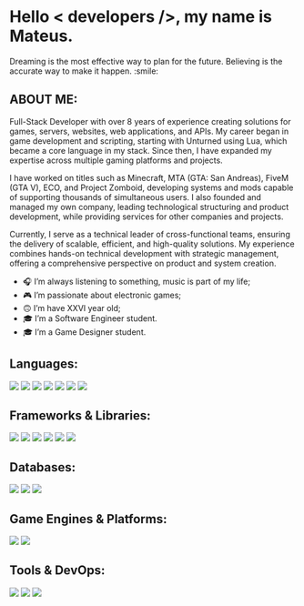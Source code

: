 
<!-- <p align="center">
    <img width="722" src="https://cdn.discordapp.com/attachments/917183221375049728/945738819527909386/background.png">
</p> -->

<h1> Hello < developers />, my name is Mateus. </h1>
    <p align='center'>
</p>

<div size='20px'>Dreaming is the most effective way to plan for the future. Believing is the accurate way to make it happen. :smile: 
</div>

<h2> ABOUT ME:</h2>
<p>
Full-Stack Developer with over 8 years of experience creating solutions for games, servers, websites, web applications, and APIs. My career began in game development and scripting, starting with Unturned using Lua, which became a core language in my stack. Since then, I have expanded my expertise across multiple gaming platforms and projects.

I have worked on titles such as Minecraft, MTA (GTA: San Andreas), FiveM (GTA V), ECO, and Project Zomboid, developing systems and mods capable of supporting thousands of simultaneous users. I also founded and managed my own company, leading technological structuring and product development, while providing services for other companies and projects.

Currently, I serve as a technical leader of cross-functional teams, ensuring the delivery of scalable, efficient, and high-quality solutions. My experience combines hands-on technical development with strategic management, offering a comprehensive perspective on product and system creation.
</p>

- 🎧 I’m always listening to something, music is part of my life; <br>
- 🎮 I’m passionate about electronic games;<br>
- 🙃 I’m have XXVI year old;<br>
- 🎓 I’m a Software Engineer student.<br>
- 🎓 I’m a Game Designer student.<br>

<h2> Languages: </h2>
<a href='https://github.com/MixZira'><img src='https://content.mixzira.dev/Github/HTML.webp'></a>
<a href='https://github.com/MixZira'><img src='https://content.mixzira.dev/Github/CSS.webp'></a>
<a href='https://github.com/MixZira'><img src='https://content.mixzira.dev/Github/JavaScript.webp'></a>
<a href='https://github.com/MixZira'><img src='https://content.mixzira.dev/Github/TypeScript.webp'></a>
<a href='https://github.com/MixZira'><img src='https://content.mixzira.dev/Github/CPlusPlus.webp'></a>
<a href='https://github.com/MixZira'><img src='https://content.mixzira.dev/Github/CSharp.webp'></a>
<a href='https://github.com/MixZira'><img src='https://content.mixzira.dev/Github/Lua.webp'></a>

<h2> Frameworks & Libraries: </h2>
<a href='https://github.com/MixZira'><img src='https://content.mixzira.dev/Github/React.webp'></a>
<a href='https://github.com/MixZira'><img src='https://content.mixzira.dev/Github/NextJS.webp'></a>
<a href='https://github.com/MixZira'><img src='https://content.mixzira.dev/Github/JQuery.webp'></a>
<a href='https://github.com/MixZira'><img src='https://content.mixzira.dev/Github/NodeJS.webp'></a>
<a href='https://github.com/MixZira'><img src='https://content.mixzira.dev/Github/Express.webp'></a>
<a href='https://github.com/MixZira'><img src='https://content.mixzira.dev/Github/TailwindCSS.webp'></a>

<h2> Databases: </h2>
<a href='https://github.com/MixZira'><img src='https://content.mixzira.dev/Github/MySQL.webp'></a>
<a href='https://github.com/MixZira'><img src='https://content.mixzira.dev/Github/MariaDB.webp'></a>
<a href='https://github.com/MixZira'><img src='https://content.mixzira.dev/Github/MongoDB.webp'></a>

<h2> Game Engines & Platforms: </h2>
<a href='https://github.com/MixZira'><img src='https://content.mixzira.dev/Github/UnrealEngine.webp'></a>
<a href='https://github.com/MixZira'><img src='https://content.mixzira.dev/Github/RAGE.webp'></a>

<h2> Tools & DevOps: </h2>
<a href='https://github.com/MixZira'><img src='https://content.mixzira.dev/Github/Docker.webp'></a>
<a href='https://github.com/MixZira'><img src='https://content.mixzira.dev/Github/Git.webp'></a>
<a href='https://github.com/MixZira'><img src='https://content.mixzira.dev/Github/GitHub.webp'></a>
